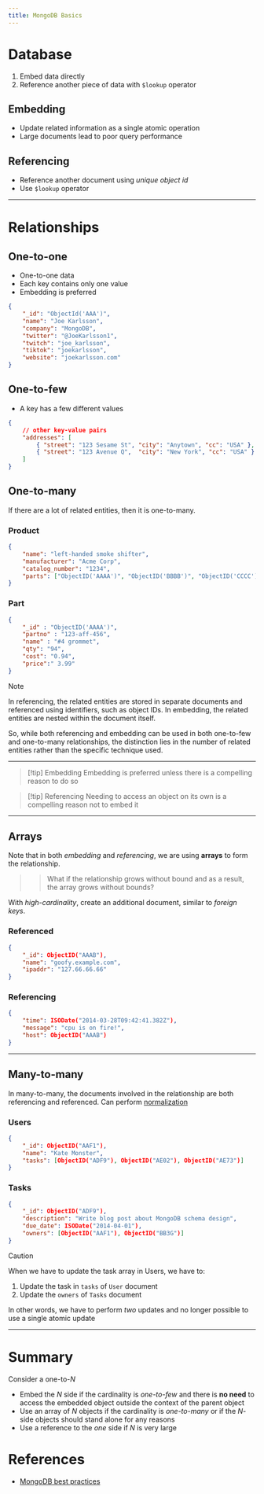 ```yaml
---
title: MongoDB Basics
---
```

# Database

1. Embed data directly
2. Reference another piece of data with `$lookup` operator

## Embedding
- Update related information as a single atomic operation
- Large documents lead to poor query performance

## Referencing
- Reference another document using *unique object id*
- Use `$lookup` operator

---

# Relationships

## One-to-one
- One-to-one data
- Each key contains only one value
- Embedding is preferred

```json
{
    "_id": "ObjectId('AAA')",
    "name": "Joe Karlsson",
    "company": "MongoDB",
    "twitter": "@JoeKarlsson1",
    "twitch": "joe_karlsson",
    "tiktok": "joekarlsson",
    "website": "joekarlsson.com"
}
```

## One-to-few
- A key has a few different values
```json
{
	// other key-value pairs
	"addresses": [
		{ "street": "123 Sesame St", "city": "Anytown", "cc": "USA" },  
        { "street": "123 Avenue Q",  "city": "New York", "cc": "USA" }
	]
}
```

## One-to-many
If there are a lot of related entities, then it is one-to-many.

### Product

```json
{
    "name": "left-handed smoke shifter",
    "manufacturer": "Acme Corp",
    "catalog_number": "1234",
    "parts": ["ObjectID('AAAA')", "ObjectID('BBBB')", "ObjectID('CCCC')"]
}
```

### Part
```json
{
    "_id" : "ObjectID('AAAA')",
    "partno" : "123-aff-456",
    "name" : "#4 grommet",
    "qty": "94",
    "cost": "0.94",
    "price":" 3.99"
}
```

>[!note]
>In referencing, the related entities are stored in separate documents and referenced using identifiers, such as object IDs. In embedding, the related entities are nested within the document itself. 
>
>So, while both referencing and embedding can be used in both one-to-few and one-to-many relationships, the distinction lies in the number of related entities rather than the specific technique used.
---
>[!tip] Embedding
>Embedding is preferred unless there is a compelling reason to do so

>[!tip] Referencing
>Needing to access an object on its own is a compelling reason not to embed it

---

## Arrays
Note that in both *embedding* and *referencing*, we are using **arrays** to form the relationship.

>> What if the relationship grows without bound and as a result, the array grows without bounds?

With *high-cardinality*, create an additional document, similar to *foreign keys*.

### Referenced
```json
{
    "_id": ObjectID("AAAB"),
    "name": "goofy.example.com",
    "ipaddr": "127.66.66.66"
}
```

### Referencing
```json
{
    "time": ISODate("2014-03-28T09:42:41.382Z"),
    "message": "cpu is on fire!",
    "host": ObjectID("AAAB")
}
```

---
## Many-to-many

In many-to-many, the documents involved in the relationship are both referencing and referenced. Can perform [normalization](Normalization.md)

### Users
```json
{
    "_id": ObjectID("AAF1"),
    "name": "Kate Monster",
    "tasks": [ObjectID("ADF9"), ObjectID("AE02"), ObjectID("AE73")]
}
```

### Tasks
```json
{
    "_id": ObjectID("ADF9"),
    "description": "Write blog post about MongoDB schema design",
    "due_date": ISODate("2014-04-01"),
    "owners": [ObjectID("AAF1"), ObjectID("BB3G")]
}
```
>[!caution]
>When we have to update the task array in Users, we have to:
>1. Update the task in `tasks` of `User` document
>2. Update the `owners` of `Tasks` document
>
>In other words, we have to perform *two* updates and no longer possible to use a single atomic update
---

# Summary
Consider a one-to-$N$
- Embed the $N$ side if the cardinality is *one-to-few* and there is **no need** to access the embedded object outside the context of the parent object
- Use an array of $N$ objects if the cardinality is *one-to-many* or if the $N$-side objects should stand alone for any reasons
- Use a reference to the *one* side if $N$ is very large

# References
- [MongoDB best practices](https://www.mongodb.com/developer/products/mongodb/mongodb-schema-design-best-practices/)